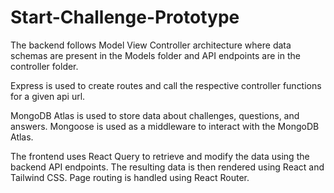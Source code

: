 # Start-Challenge-Prototype

The backend follows Model View Controller architecture where data
schemas are present in the Models folder and API endpoints are in the
controller folder.

Express is used to create routes and call the respective controller
functions for a given api url.

MongoDB Atlas is used to store data about challenges, questions, and answers.
Mongoose is used as a middleware to interact with the MongoDB Atlas.

The frontend uses React Query to retrieve and modify the data using the
backend API endpoints. The resulting data is then rendered using React
and Tailwind CSS. Page routing is handled using React Router.
